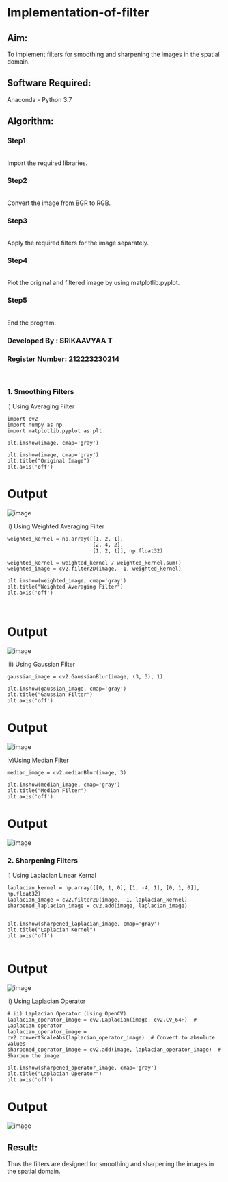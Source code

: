 # Implementation-of-filter
## Aim:
To implement filters for smoothing and sharpening the images in the spatial domain.

## Software Required:
Anaconda - Python 3.7

## Algorithm:
### Step1
</br>
Import the required libraries.


</br> 

### Step2
</br>
Convert the image from BGR to RGB.


</br> 

### Step3
</br>
Apply the required filters for the image separately.


</br> 

### Step4
</br>
Plot the original and filtered image by using matplotlib.pyplot.


</br> 

### Step5
</br>
End the program.


</br> 

### Developed By   : SRIKAAVYAA T
### Register Number: 212223230214
</br>

### 1. Smoothing Filters

i) Using Averaging Filter
```
import cv2
import numpy as np
import matplotlib.pyplot as plt

plt.imshow(image, cmap='gray')

plt.imshow(image, cmap='gray')
plt.title("Original Image")
plt.axis('off')
```
# Output
![image](https://github.com/user-attachments/assets/48f5c401-edb4-4722-8e4f-564434daadbb)

ii) Using Weighted Averaging Filter
```
weighted_kernel = np.array([[1, 2, 1], 
                            [2, 4, 2], 
                            [1, 2, 1]], np.float32)

weighted_kernel = weighted_kernel / weighted_kernel.sum()
weighted_image = cv2.filter2D(image, -1, weighted_kernel)

plt.imshow(weighted_image, cmap='gray')
plt.title("Weighted Averaging Filter")
plt.axis('off')



```
# Output
![image](https://github.com/user-attachments/assets/769738c0-3829-4bde-bc64-51abdbeda19f)

iii) Using Gaussian Filter
```
gaussian_image = cv2.GaussianBlur(image, (3, 3), 1)

plt.imshow(gaussian_image, cmap='gray')
plt.title("Gaussian Filter")
plt.axis('off')

```

# Output
![image](https://github.com/user-attachments/assets/b3d7264b-6da2-400b-bbcc-f584e926e8cb)

iv)Using Median Filter
```
median_image = cv2.medianBlur(image, 3)

plt.imshow(median_image, cmap='gray')
plt.title("Median Filter")
plt.axis('off')

```
# Output
![image](https://github.com/user-attachments/assets/8bf863be-73ec-443b-a836-4e7bcf3074a1)


### 2. Sharpening Filters
i) Using Laplacian Linear Kernal
```
laplacian_kernel = np.array([[0, 1, 0], [1, -4, 1], [0, 1, 0]], np.float32)
laplacian_image = cv2.filter2D(image, -1, laplacian_kernel)
sharpened_laplacian_image = cv2.add(image, laplacian_image) 


plt.imshow(sharpened_laplacian_image, cmap='gray')
plt.title("Laplacian Kernel")
plt.axis('off')


```
# Output
![image](https://github.com/user-attachments/assets/388824e0-f8dd-43f7-b155-efed6ed2fa7e)

ii) Using Laplacian Operator
```
# ii) Laplacian Operator (Using OpenCV)
laplacian_operator_image = cv2.Laplacian(image, cv2.CV_64F)  # Laplacian operator
laplacian_operator_image = cv2.convertScaleAbs(laplacian_operator_image)  # Convert to absolute values
sharpened_operator_image = cv2.add(image, laplacian_operator_image)  # Sharpen the image

plt.imshow(sharpened_operator_image, cmap='gray')
plt.title("Laplacian Operator")
plt.axis('off')

```
# Output
![image](https://github.com/user-attachments/assets/a7c79be1-d5ca-48e8-ac8e-4cf0d701dd8b)




## Result:
Thus the filters are designed for smoothing and sharpening the images in the spatial domain.

